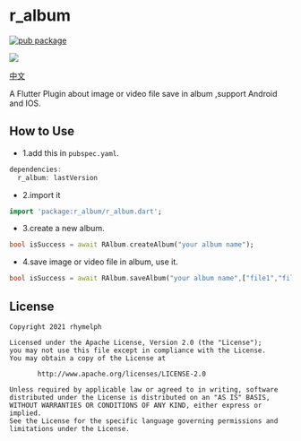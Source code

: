 # r_album
[![pub package](https://img.shields.io/pub/v/r_album.svg)](https://pub.dartlang.org/packages/r_album)

![](screen/r_album.png)

[中文](README_CN.md)

A  Flutter Plugin about image or video file save in album ,support Android and IOS.


## How to Use

- 1.add this in `pubspec.yaml`.

```dart
dependencies:
  r_album: lastVersion

```

- 2.import it

```dart
import 'package:r_album/r_album.dart';
```

- 3.create a new album.

```dart
bool isSuccess = await RAlbum.createAlbum("your album name");
```

- 4.save image or video file in album, use it.

```dart
bool isSuccess = await RAlbum.saveAlbum("your album name",["file1","file2",...]);
```

## License
    Copyright 2021 rhymelph

    Licensed under the Apache License, Version 2.0 (the "License");
    you may not use this file except in compliance with the License.
    You may obtain a copy of the License at

           http://www.apache.org/licenses/LICENSE-2.0

    Unless required by applicable law or agreed to in writing, software
    distributed under the License is distributed on an "AS IS" BASIS,
    WITHOUT WARRANTIES OR CONDITIONS OF ANY KIND, either express or implied.
    See the License for the specific language governing permissions and
    limitations under the License.